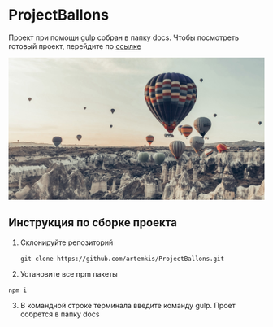 # ProjectBallons
Проект при помощи gulp собран в папку docs. Чтобы посмотреть готовый проект, перейдите по [ссылке](https://artemkis.github.io/ProjectBallons/)

![Logotype](./docs/img/header-background.jpg)
## Инструкция по сборке проекта

1. Cклонируйте репозиторий 

   ```git clone https://github.com/artemkis/ProjectBallons.git```

2. Установите все npm пакеты

```npm i```

3. В командной строке терминала введите команду gulp. Проет собрется в папку docs
